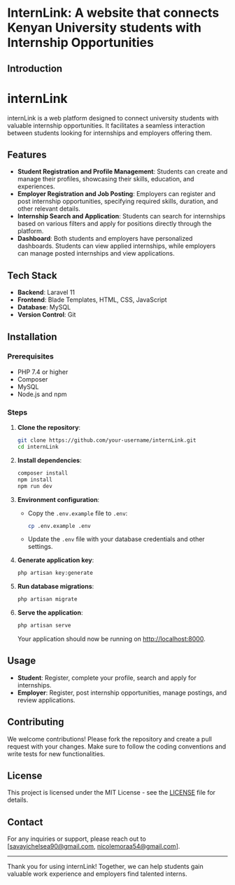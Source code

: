 # InternLink: A website that connects Kenyan University students with Internship Opportunities
## Introduction
# internLink

internLink is a web platform designed to connect university students with valuable internship opportunities. It facilitates a seamless interaction between students looking for internships and employers offering them.

## Features

- **Student Registration and Profile Management**: Students can create and manage their profiles, showcasing their skills, education, and experiences.
- **Employer Registration and Job Posting**: Employers can register and post internship opportunities, specifying required skills, duration, and other relevant details.
- **Internship Search and Application**: Students can search for internships based on various filters and apply for positions directly through the platform.
- **Dashboard**: Both students and employers have personalized dashboards. Students can view applied internships, while employers can manage posted internships and view applications.

## Tech Stack

- **Backend**: Laravel 11
- **Frontend**: Blade Templates, HTML, CSS, JavaScript
- **Database**: MySQL
- **Version Control**: Git

## Installation

### Prerequisites

- PHP 7.4 or higher
- Composer
- MySQL
- Node.js and npm

### Steps

1. **Clone the repository**:
    ```sh
    git clone https://github.com/your-username/internLink.git
    cd internLink
    ```

2. **Install dependencies**:
    ```sh
    composer install
    npm install
    npm run dev
    ```

3. **Environment configuration**:
    - Copy the `.env.example` file to `.env`:
        ```sh
        cp .env.example .env
        ```
    - Update the `.env` file with your database credentials and other settings.

4. **Generate application key**:
    ```sh
    php artisan key:generate
    ```

5. **Run database migrations**:
    ```sh
    php artisan migrate
    ```

6. **Serve the application**:
    ```sh
    php artisan serve
    ```

    Your application should now be running on [http://localhost:8000](http://localhost:8000).

## Usage

- **Student**: Register, complete your profile, search and apply for internships.
- **Employer**: Register, post internship opportunities, manage postings, and review applications.

## Contributing

We welcome contributions! Please fork the repository and create a pull request with your changes. Make sure to follow the coding conventions and write tests for new functionalities.

## License

This project is licensed under the MIT License - see the [LICENSE](LICENSE) file for details.

## Contact

For any inquiries or support, please reach out to [savayichelsea90@gmail.com, nicolemoraa54@gmail.com].

---

Thank you for using internLink! Together, we can help students gain valuable work experience and employers find talented interns.

